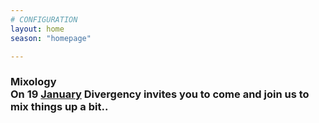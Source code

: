 ```yaml
---
# CONFIGURATION
layout: home
season: "homepage"

---  
```



### Mixology<br>On 19 [January](/current/2017/19jan) Divergency invites you to come and join us to mix things up a bit..
  
